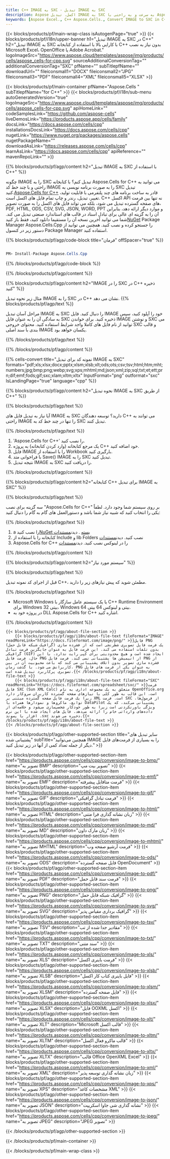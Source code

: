 ```yaml
---
title: C++ IMAGE به SXC - تبدیل IMAGE به SXC
description: Aspose اکسل. تبدیل IMAGE به SXC به سرعت و به راحتی با Aspose.Cells. C++ IMAGE به SXC. C++ ذخیره IMAGE به SXC. ذخیره IMAGE به عنوان 07613473.
keywords: [Aspose Excel., C++ Aspose.Cells., Convert IMAGE to SXC in C++., Save IMAGE to SXC using C++., C++ IMAGE to SXC saveformat., IMAGE to SXC Converter., C++ Save IMAGE as SXC]
---
```

{{< blocks/products/pf/main-wrap-class isAutogenPage="true" >}}
{{< blocks/products/pf/i18n/upper-banner h1="تبدیل IMAGE به SXC در C++" h2="تبدیل IMAGE به SXC با کارایی بالا با استفاده از کتابخانه C++ بدون نیاز به نصب Microsoft Excel، OpenOffice یا Adobe Acrobat." logoImageSrc="https://www.aspose.cloud/templates/aspose/img/products/cells/aspose_cells-for-cpp.svg" sourceAdditionalConversionTag="" additionalConversionTag="SXC" pfName="" subTitlepfName="" downloadUrl="" fileiconsmall1="DOCX" fileiconsmall2="JPG" fileiconsmall3="PDF" fileiconsmall4="XML" fileiconsmall5="XLSX" >}}

{{< blocks/products/pf/main-container pfName="Aspose.Cells " subTitlepfName="for C++" >}}
{{< blocks/products/pf/i18n/sub-menu autoGeneratedVersion="true" logoImageSrc="https://www.aspose.cloud/templates/aspose/img/products/cells/aspose_cells-for-cpp.svg" apiHomeLink="" codeSamplesLink="https://github.com/aspose-cells" liveDemosLink="https://products.aspose.app/cells/family" docsLink="https://docs.aspose.com/cells/cpp" installationsDocsLink="https://docs.aspose.com/cells/cpp" nugetLink="https://www.nuget.org/packages/aspose.cells" nugetPackageName="" downloadAsLink="https://releases.aspose.com/cells/cpp" learnAsLink="https://docs.aspose.com/cells/cpp" apiReference="" mavenRepoLink="" >}}


{{% blocks/products/pf/agp/content h2="تبدیل IMAGE به SXC با استفاده از C++" %}}

 چگونه IMAGE را به SXC تبدیل کنم؟ با کتابخانه Aspose.Cells for C++ می توانید به راحتی و با چند خط کد IMAGE را به صورت برنامه نویسی به SXC تبدیل کنید.[Aspose.Cells for C++](https://products.aspose.com/cells/cpp) قادر به ساخت برنامه های چند پلتفرمی با قابلیت تولید، تغییر، تبدیل، رندر و چاپ تمام فایل های اکسل است. C++ اکسل API نه تنها بین فرمت های صفحه گسترده تبدیل می شود، بلکه می تواند فایل های اکسل را به صورت تصویر، PDF, HTML, ODS, CSV, SVG, JSON, WORD, PPT و موارد دیگر ارائه دهد، بنابراین آن را به گزینه ای عالی برای تبادل اسناد در قالب های استاندارد صنعتی تبدیل می کند. شما می توانید آخرین نسخه آن را مستقیما دانلود کنید، فقط باز کنید[NuGet](https://www.nuget.org/packages/Aspose.Cells.Cpp/) Package Manager Aspose.Cells.Cpp را جستجو کرده و نصب کنید. همچنین می توانید از دستور زیر در کنسول Package Manager استفاده کنید.

{{% blocks/products/pf/agp/code-block title="فرمان" offSpacer="true" %}}

```cs

PM> Install-Package Aspose.Cells.Cpp

```

{{% /blocks/products/pf/agp/code-block %}}

{{% /blocks/products/pf/agp/content %}}

{{% blocks/products/pf/agp/content h2="IMAGE را در SXC در C++ ذخیره کنید" %}}

مثال زیر نحوه تبدیل IMAGE را به SXC در C++ نشان می دهد.
{{% blocks/products/pf/agp/text %}}

مراحل آسان تبدیل IMAGE به SXC را دنبال کنید. فایل IMAGE خود را آپلود کنید، سپس به سادگی آن را به عنوان فایل SXC ذخیره کنید. برای خواندن IMAGE و نوشتن SXC می توانید از نام فایل های کاملا واجد شرایط استفاده کنید. محتوای خروجی SXC و قالب بندی با سند اصلی IMAGE یکسان خواهد بود.

{{% /blocks/products/pf/agp/text %}}

{{% /blocks/products/pf/agp/content %}}

{{% cells-convert title="نمونه کد برای تبدیل IMAGE به SXC" formats="pdf;xls;xlsx;docx;pptx;xlsm;xlsb;xlt;ods;ots;csv;tsv;html;htm;mht;numbers;jpg;bmp;png;webp;svg;xps;mhtml;md;json;xml;zip;sql;txt;et;ett;prn;dif;emf;fods;gif;sxc;xlam;xltm;xltx" InputFormat="png" outformat="sxc" IsLandingPage="true" language="cpp" %}}

{{% blocks/products/pf/agp/content h2="نحوه تبدیل IMAGE به SXC از طریق C++" %}}

{{% blocks/products/pf/agp/text %}}

آیا نیاز به تبدیل فایل های IMAGE به SXC دارید؟ توسعه دهندگان C++ می توانند به راحتی IMAGE را تنها در چند خط کد به SXC تبدیل کنند.

{{% /blocks/products/pf/agp/text %}}

1.  'Aspose.Cells for C++' را نصب کنید.
1.  یک مرجع کتابخانه (وارد کردن کتابخانه) به پروژه C++ خود اضافه کنید.
1.  فایل IMAGE را با استفاده از Workbook بارگیری کنید.
1.  با فراخوانی متد Save() IMAGE را به SXC تبدیل کنید.
1.  نتیجه تبدیل IMAGE به SXC را دریافت کنید.

{{% /blocks/products/pf/agp/content %}}

{{% blocks/products/pf/agp/content h2="کتابخانه C++ برای تبدیل IMAGE به SXC" %}}

{{% blocks/products/pf/agp/text %}}

سه گزینه برای نصب "Aspose.Cells for C++" بر روی سیستم شما وجود دارد. لطفاً یکی را انتخاب کنید که شبیه نیاز شما باشد و دستورالعمل های گام به گام را دنبال کنید:

{{% /blocks/products/pf/agp/text %}}

1.  a را نصب کنید[NuGet بسته](https://www.nuget.org/packages/Aspose.Cells.Cpp/) . دیدن[مستندات](https://docs.aspose.com/cells/cpp/installation/#using-nuget-package-manager)
1.  کتابخانه را با استفاده از Include و lib Folders نصب کنید. دیدن[مستندات](https://docs.aspose.com/cells/cpp/installation/#using-include-and-lib-folders)
1.  Aspose.Cells for C++ را در لینوکس نصب کنید. دیدن[مستندات](https://docs.aspose.com/cells/cpp/installation/#installing-asposecells-for-c-in-linux)

{{% /blocks/products/pf/agp/content %}}

{{% blocks/products/pf/agp/content h2="سیستم مورد نیاز" %}}

{{% blocks/products/pf/agp/text %}}

 قبل از اجرای کد نمونه تبدیل C++، مطمئن شوید که پیش نیازهای زیر را دارید.

{{% /blocks/products/pf/agp/text %}}

- Microsoft Windows یا یک سیستم عامل سازگار با C++ Runtime Environment برای Windows 32 بیتی، Windows 64 بیتی و لینوکس 64 بیتی.
- در پروژه خود به DLL Aspose.Cells for C++ اشاره کنید.

{{% /blocks/products/pf/agp/content %}}

<!-- aboutfile Starts -->
    {{< blocks/products/pf/agp/about-file-section >}}
        {{< blocks/products/pf/agp/i18n/about-file-text fileFormat="IMAGE" readMoreLink="https://docs.fileformat.com/image/png/" >}}فایل PNG (گرافیک شبکه قابل حمل) یک فرمت فایل تصویری شطرنجی است که از فشرده سازی بدون تلفات استفاده می کند. این فرمت فایل به عنوان جایگزین فرمت تبادل گرافیکی (GIF) ایجاد شده است و هیچ محدودیتی برای کپی رایت ندارد. با این حال، فرمت فایل PNG از انیمیشن ها پشتیبانی نمی کند. فرمت فایل PNG از فشرده سازی تصویر بدون اتلاف پشتیبانی می کند که باعث محبوبیت آن در بین کاربرانش می شود. با گذشت زمان، PNG به عنوان یکی از فرمت های فایل تصویری پرکاربرد تبدیل شده است.{{< /blocks/products/pf/agp/i18n/about-file-text >}}
        {{< blocks/products/pf/agp/i18n/about-file-text fileFormat="SXC" readMoreLink="https://docs.fileformat.com/spreadsheet/sxc/" >}}فرمت فایل SXC (Sun XML Calc) متعلق به یک مجموعه اداری به نام OpenOffice.org است. این قالب به طور کلی با نیازهای صفحه گسترده کاربران سروکار دارد زیرا یک فرمت فایل صفحه گسترده مبتنی بر XML است. فرمت SXC از فرمول‌ها، توابع، ماکروها و نمودارها همراه با DataPilot پشتیبانی می‌کند، که یک ویژگی باورنکردنی است زیرا به طور خودکار شخصی‌سازی می‌شود و خلاصه‌ای از داده‌های وارداتی خام را ارائه می‌دهد. فایل های ایجاد شده با این نرم افزار با پسوند .sxc ذخیره می شوند.{{< /blocks/products/pf/agp/i18n/about-file-text >}}
    {{< /blocks/products/pf/agp/about-file-section >}}
<!-- aboutfile Ends -->

{{< blocks/products/pf/agp/other-supported-section title="سایر تبدیل های پشتیبانی شده" subTitle="همچنین می‌توانید IMAGE را به بسیاری از فرمت‌های فایل دیگر از جمله تعداد کمی از آنها در زیر تبدیل کنید." >}}

{{< blocks/products/pf/agp/other-supported-section-item href="https://products.aspose.com/cells/cpp/conversion/image-to-bmp/" name="تصویر به BMP" description="تصویر بیت مپ" >}}
{{< blocks/products/pf/agp/other-supported-section-item href="https://products.aspose.com/cells/cpp/conversion/image-to-emf/" name="تصویر به EMF" description="فرمت متافایل پیشرفته" >}}
{{< blocks/products/pf/agp/other-supported-section-item href="https://products.aspose.com/cells/cpp/conversion/image-to-gif/" name="تصویر به GIF" description="فرمت تبادل گرافیکی" >}}
{{< blocks/products/pf/agp/other-supported-section-item href="https://products.aspose.com/cells/cpp/conversion/image-to-html/" name="تصویر به HTML" description="زبان نشانه گذاری فرا متنی" >}}
{{< blocks/products/pf/agp/other-supported-section-item href="https://products.aspose.com/cells/cpp/conversion/image-to-md/" name="تصویر به MD" description="زبان مارک داون" >}}
{{< blocks/products/pf/agp/other-supported-section-item href="https://products.aspose.com/cells/cpp/conversion/image-to-mhtml/" name="تصویر به MHTML" description="فرمت آرشیو صفحه وب" >}}
{{< blocks/products/pf/agp/other-supported-section-item href="https://products.aspose.com/cells/cpp/conversion/image-to-ods/" name="تصویر به ODS" description="فایل صفحه گسترده OpenDocument" >}}
{{< blocks/products/pf/agp/other-supported-section-item href="https://products.aspose.com/cells/cpp/conversion/image-to-pdf/" name="تصویر به PDF" description="فرمت سند قابل حمل" >}}
{{< blocks/products/pf/agp/other-supported-section-item href="https://products.aspose.com/cells/cpp/conversion/image-to-png/" name="تصویر به PNG" description="گرافیک شبکه قابل حمل" >}}
{{< blocks/products/pf/agp/other-supported-section-item href="https://products.aspose.com/cells/cpp/conversion/image-to-svg/" name="تصویر به SVG" description="گرافیک برداری مقیاس پذیر" >}}
{{< blocks/products/pf/agp/other-supported-section-item href="https://products.aspose.com/cells/cpp/conversion/image-to-tsv/" name="تصویر به TSV" description="مقادیر جدا شده از تب" >}}
{{< blocks/products/pf/agp/other-supported-section-item href="https://products.aspose.com/cells/cpp/conversion/image-to-txt/" name="تصویر به TXT" description="سند متنی" >}}
{{< blocks/products/pf/agp/other-supported-section-item href="https://products.aspose.com/cells/cpp/conversion/image-to-xls/" name="تصویر به XLS" description="فرمت باینری اکسل" >}}
{{< blocks/products/pf/agp/other-supported-section-item href="https://products.aspose.com/cells/cpp/conversion/image-to-xlsb/" name="تصویر به XLSB" description="فایل باینری کتاب کار اکسل" >}}
{{< blocks/products/pf/agp/other-supported-section-item href="https://products.aspose.com/cells/cpp/conversion/image-to-xlsm/" name="تصویر به XLSM" description="فایل صفحه گسترده" >}}
{{< blocks/products/pf/agp/other-supported-section-item href="https://products.aspose.com/cells/cpp/conversion/image-to-xlsx/" name="تصویر به XLSX" description="فایل OOXML اکسل" >}}
{{< blocks/products/pf/agp/other-supported-section-item href="https://products.aspose.com/cells/cpp/conversion/image-to-xlt/" name="تصویر به XLT" description="Microsoft قالب اکسل" >}}
{{< blocks/products/pf/agp/other-supported-section-item href="https://products.aspose.com/cells/cpp/conversion/image-to-xltm/" name="تصویر به XLTM" description="قالب ماکرو فعال اکسل" >}}
{{< blocks/products/pf/agp/other-supported-section-item href="https://products.aspose.com/cells/cpp/conversion/image-to-xltx/" name="تصویر به XLTX" description="قالب Office OpenXML Excel" >}}
{{< blocks/products/pf/agp/other-supported-section-item href="https://products.aspose.com/cells/cpp/conversion/image-to-xml/" name="تصویر به XML" description="زبان نشانه گذاری توسعه پذیر" >}}
{{< blocks/products/pf/agp/other-supported-section-item href="https://products.aspose.com/cells/cpp/conversion/image-to-xps/" name="تصویر به XPS" description="مشخصات کاغذ XML" >}}
{{< blocks/products/pf/agp/other-supported-section-item href="https://products.aspose.com/cells/cpp/conversion/image-to-json/" name="تصویر به JSON" description="نشانه گذاری شی جاوا اسکریپت" >}}
{{< blocks/products/pf/agp/other-supported-section-item href="https://products.aspose.com/cells/cpp/conversion/image-to-jpeg/" name="تصویر به JPEG" description="JPEG تصویر" >}}

{{< /blocks/products/pf/agp/other-supported-section >}}

{{< /blocks/products/pf/main-container >}}
    
{{< /blocks/products/pf/main-wrap-class >}}
